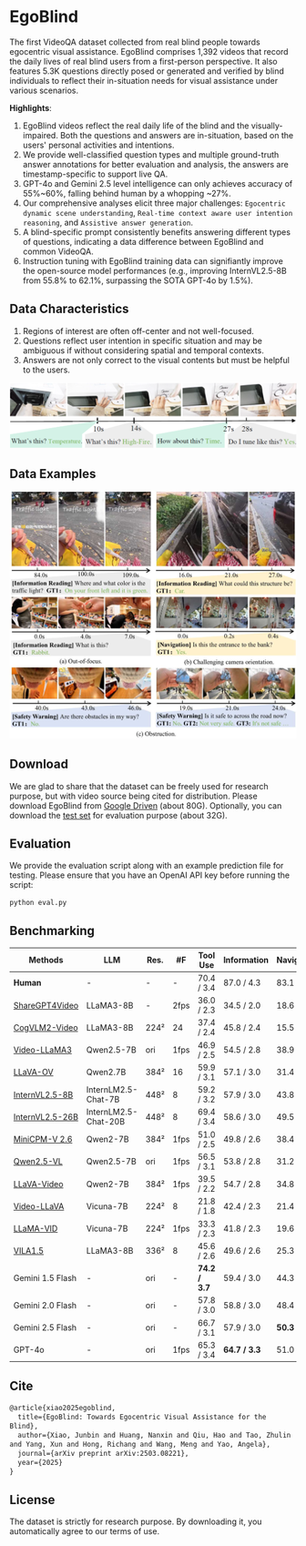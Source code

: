 # EgoBlind
The first VideoQA dataset collected from real blind people towards egocentric visual assistance. EgoBlind comprises 1,392 videos that record the daily lives of real blind users from a first-person perspective. It also features 5.3K questions directly posed or generated and verified by blind individuals to reflect their in-situation needs for visual assistance under various scenarios.

**Highlights**:
1) EgoBlind videos reflect the real daily life of the blind and the visually-impaired. Both the questions and answers are in-situation, based on the users' personal activities and intentions.
2) We provide well-classified question types and multiple ground-truth answer annotations for better evaluation and analysis, the answers are timestamp-specific to support live QA.
3) GPT-4o and Gemini 2.5 level intelligence can only achieves accuracy of 55%~60%, falling behind human by a whopping ~27%.
4) Our comprehensive analyses elicit three major challenges: ```Egocentric dynamic scene understanding```, ```Real-time context aware user intention reasoning```, and ```Assistive answer generation```.
5) A blind-specific prompt consistently benefits answering different types of questions, indicating a data difference between EgoBlind and common VideoQA. 
6) Instruction tuning with EgoBlind training data can signifiantly improve the open-source model performances (e.g., improving InternVL2.5-8B from 55.8% to 62.1%,  surpassing the SOTA GPT-4o by 1.5%).

## Data Characteristics
1) Regions of interest are often off-center and not well-focused.
2) Questions reflect user intention in specific situation and may be ambiguous if without considering spatial and temporal contexts.
3) Answers are not only correct to the visual contents but must be helpful to the users.

![EgoBlind](intro.jpg)
## Data Examples
![EgoBlind](EgoBlind.jpg)
## Download
We are glad to share that the dataset can be freely used for research purpose, but with video source being cited for distribution. Please download EgoBlind from [Google Driven](https://drive.google.com/drive/folders/1MHY7COE0hARiGe-3uO3_vO5PPLhFx2nZ?usp=sharing) (about 80G). Optionally, you can download the [test set](https://drive.google.com/drive/folders/1gLcqwKrJcZ7tTbaBI8aWEhPImRdDsGQx?usp=sharing) for evaluation purpose (about 32G).  

## Evaluation
We provide the evaluation script along with an example prediction file for testing. Please ensure that you have an OpenAI API key before running the script:
```
python eval.py
```

## Benchmarking
| Methods              | LLM                | Res.     | #F      | Tool Use   | Information | Navigation | Safety    | Communication | Resource  | Average   |
|----------------------|--------------------|----------|---------|------------|-------------|------------|-----------|----------------|-----------|-----------|
| **Human**            | -                  | -        | -       | 70.4 / 3.4 | 87.0 / 4.3  | 83.1 / 3.9 | 91.9 / 4.5 | 94.7 / 4.7     | 96.6 / 4.6| 87.4 / 4.2|
| [ShareGPT4Video](https://github.com/ShareGPT4Omni/ShareGPT4Video)   | LLaMA3-8B          | -        | 2fps    | 36.0 / 2.3 | 34.5 / 2.0  | 18.6 / 1.5 | 43.5 / 2.3 | 40.3 / 2.2  | 26.0 / 1.7| 33.9 / 2.0|
| [CogVLM2-Video](https://github.com/THUDM/CogVLM2)   | LLaMA3-8B          | 224²     | 24      | 37.4 / 2.4 | 45.8 / 2.4  | 15.5 / 1.4 | 51.4 / 2.6 | 44.4 / 2.4     | 34.1 / 2.0 | 41.2 / 2.3|
| [Video-LLaMA3](https://github.com/DAMO-NLP-SG/VideoLLaMA3)    | Qwen2.5-7B         | ori      | 1fps    | 46.9 / 2.5 | 54.5 / 2.8  | 38.9 / 2.2 | 53.6 / 2.8 | 48.6 / 2.6 | 53.8 / 2.8 | 51.3 / 2.7|
| [LLaVA-OV](https://github.com/LLaVA-VL/LLaVA-NeXT)        | Qwen2.7B           | 384²     | 16      | 59.9 / 3.1 | 57.1 / 3.0  | 31.4 / 2.1 | 65.9 / 3.3 | 58.3 / 3.0     | 50.2 / 2.7| 55.1 / 2.9|
| [InternVL2.5-8B](https://github.com/OpenGVLab/InternVL)  | InternLM2.5-Chat-7B| 448²     | 8       | 59.2 / 3.2 | 57.9 / 3.0  | 43.8 / 2.6 | 60.1 / 3.0 | 44.4 / 2.4     | 54.3 / 2.9| 55.8 / 2.9|
| [InternVL2.5-26B](https://github.com/OpenGVLab/InternVL) | InternLM2.5-Chat-20B| 448²    | 8       | 69.4 / 3.4 | 58.6 / 3.0  | 49.5 / 2.7 | 57.0 / 2.9 | 43.1 / 2.3     | 53.2 / 2.8| 56.6 / 2.9|
| [MiniCPM-V 2.6](https://github.com/OpenBMB/MiniCPM-o)   | Qwen2-7B           | 384²     | 1fps      | 51.0 / 2.5 | 49.8 / 2.6  | 38.4 / 2.2 | 34.2 / 1.9 | 37.5 / 2.0     | 42.8 / 2.2| 43.6 / 2.3|
| [Qwen2.5-VL](https://github.com/QwenLM/Qwen2.5-VL)       | Qwen2.5-7B         | ori      | 1fps    | 56.5 / 3.1 | 53.8 / 2.8  | 31.2 / 2.1 | 53.5 / 2.8 | 41.7 / 2.4     | 38.2 / 2.2 | 49.0 / 2.7|
| [LLaVA-Video](https://github.com/LLaVA-VL/LLaVA-NeXT)     | Qwen2-7B           | 384²     | 1fps      | 39.5 / 2.2 | 54.7 / 2.8  | 34.8 / 2.1 | 61.9 / 3.1 | 48.6 / 2.6     | 49.7 / 2.6| 52.0 / 2.7|
| [Video-LLaVA](https://github.com/PKU-YuanGroup/Video-LLaVA)     | Vicuna-7B          | 224²     | 8       | 21.8 / 1.8 | 42.4 / 2.3  | 21.4 / 1.5 | 28.5 / 2.5 | 41.7 / 2.2     | 36.4 / 2.0| 39.1 / 2.2|
| [LLaMA-VID](https://github.com/dvlab-research/LLaMA-VID)       | Vicuna-7B          | 224²     | 1fps       | 33.3 / 2.3 | 41.8 / 2.3  | 19.6 / 1.5 | 52.2 / 2.7 | 40.3 / 2.2     | 37.0 / 2.1| 40.1 / 2.2|
| [VILA1.5](https://github.com/NVlabs/VILA)         | LLaMA3-8B          | 336²     | 8       | 45.6 / 2.6 | 49.6 / 2.6  | 25.3 / 1.6 | 58.5 / 2.9 | 50.0 / 2.6     | 41.0 / 2.3| 47.2 / 2.5|
| Gemini 1.5 Flash     | -                  | ori      | -       | **74.2 / 3.7** | 59.4 / 3.0 | 44.3 / 2.6 | 60.4 / 3.0 | 58.3 / 2.9 | 54.3 / 2.9 | 57.9 / 3.0 |
| Gemini 2.0 Flash     | -                  | ori      | -    | 57.8 / 3.0 | 58.8 / 3.0 | 48.4 / 2.7  | 56.1 / 2.8 | 52.8 / 2.7 | 48.6 / 2.6 | 55.7 / 2.9 |
| Gemini 2.5 Flash     | -                  | ori      | -    | 66.7 / 3.1 | 57.9 / 3.0 | **50.3 / 2.7** | 51.6 / 2.9 | 52.5 / 2.6 | **58.4 / 3.0** | 56.3 / 2.9 |
| GPT-4o              | -                  | ori      | 1fps    | 65.3 / 3.4 | **64.7 / 3.3** | 51.0 / 2.9 | **58.8 / 3.0** | **62.4 / 3.1** | 55.5 / 2.9 | **60.6 / 3.1** |

## Cite
```
@article{xiao2025egoblind,
  title={EgoBlind: Towards Egocentric Visual Assistance for the Blind},
  author={Xiao, Junbin and Huang, Nanxin and Qiu, Hao and Tao, Zhulin and Yang, Xun and Hong, Richang and Wang, Meng and Yao, Angela},
  journal={arXiv preprint arXiv:2503.08221},
  year={2025}
}
```

## License
The dataset is strictly for research purpose. By downloading it, you automatically agree to our terms of use.
